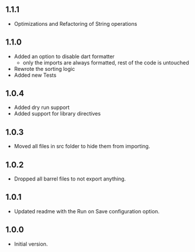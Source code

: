 ## 1.1.1

- Optimizations and Refactoring of String operations

## 1.1.0

- Added an option to disable dart formatter
  - only the imports are always formatted, rest of the code is untouched 
- Rewrote the sorting logic
- Added new Tests

## 1.0.4

- Added dry run support
- Added support for library directives

## 1.0.3

- Moved all files in src folder to hide them from importing.

## 1.0.2

- Dropped all barrel files to not export anything.

## 1.0.1

- Updated readme with the Run on Save configuration option.

## 1.0.0

- Initial version.
